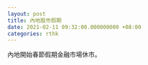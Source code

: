```yaml
---
layout: post
title: 內地股市假期
date: 2021-02-11 09:32:00.000000000 +08:00
categories: rthk
---
```


內地開始春節假期金融市場休市。
